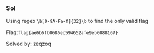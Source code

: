 ### Sol  

Using regex `\b[0-9A-Fa-f]{32}\b` to find the only valid flag  

Flag:`flag{ae6b6fb0686ec594652afe9eb6088167}`

Solved by: zeqzoq